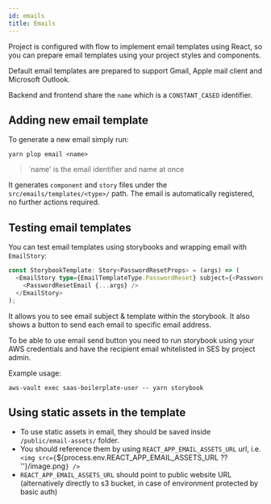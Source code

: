```yaml
---
id: emails
title: Emails
---
```


Project is configured with flow to implement email templates using React, so you can prepare email templates using your project styles and components.

Default email templates are prepared to support Gmail, Apple mail client and Microsoft Outlook.

Backend and frontend share the `name` which is a `CONSTANT_CASED` identifier.

## Adding new email template

To generate a new email simply run:

```shell
yarn plop email <name>
```

> `name' is the email identifier and name at once

It generates `component` and `story` files under the `src/emails/templates/<type>/` path. The email is automatically registered, no further actions required.

## Testing email templates

You can test email templates using storybooks and wrapping email with `EmailStory`:

```typescript jsx
const StorybookTemplate: Story<PasswordResetProps> = (args) => (
  <EmailStory type={EmailTemplateType.PasswordReset} subject={<PasswordResetSubject />} emailData={args}>
    <PasswordResetEmail {...args} />
  </EmailStory>
);
```

It allows you to see email subject & template within the storybook.
It also shows a button to send each email to specific email address.

To be able to use email send button you need to run storybook using your AWS credentials and have the recipient email whitelisted in SES by project admin.

Example usage:

```shell
aws-vault exec saas-boilerplate-user -- yarn storybook

```

## Using static assets in the template

- To use static assets in email, they should be saved inside `/public/email-assets/` folder.
- You should reference them by using `REACT_APP_EMAIL_ASSETS_URL` url, i.e. `<img src={`${process.env.REACT_APP_EMAIL_ASSETS_URL ?? ''}/image.png`} />`
- `REACT_APP_EMAIL_ASSETS_URL` should point to public website URL (alternatively directly to s3 bucket, in case of environment protected by basic auth)


